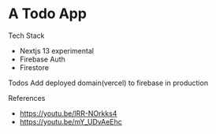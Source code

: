# A Todo App

Tech Stack

- Nextjs 13 experimental
- Firebase Auth
- Firestore

Todos
Add deployed domain(vercel) to firebase in production

References

- https://youtu.be/lRR-NOrkks4
- https://youtu.be/mY_UDvAeEhc

